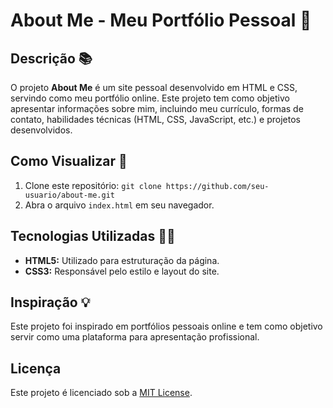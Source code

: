# About Me - Meu Portfólio Pessoal 📖

## Descrição 📚

O projeto **About Me** é um site pessoal desenvolvido em HTML e CSS, servindo como meu portfólio online. Este projeto tem como objetivo apresentar informações sobre mim, incluindo meu currículo, formas de contato, habilidades técnicas (HTML, CSS, JavaScript, etc.) e projetos desenvolvidos.

## Como Visualizar 👀

1. Clone este repositório: `git clone https://github.com/seu-usuario/about-me.git`
2. Abra o arquivo `index.html` em seu navegador.

## Tecnologias Utilizadas 👨‍💻

- **HTML5:** Utilizado para estruturação da página.
- **CSS3:** Responsável pelo estilo e layout do site.

## Inspiração 💡

Este projeto foi inspirado em portfólios pessoais online e tem como objetivo servir como uma plataforma para apresentação profissional.

## Licença

Este projeto é licenciado sob a [MIT License](LICENSE).
